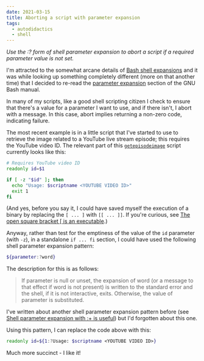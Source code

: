 ```yaml
---
date: 2021-03-15
title: Aborting a script with parameter expansion
tags:
  - autodidactics
  - shell
---
```


_Use the :? form of shell parameter expansion to abort a script if a required parameter value is not set._

I'm attracted to the somewhat arcane details of [Bash shell expansions][shell-expansions] and it was while looking up something completely different (more on that another time) that I decided to re-read the [parameter expansion][parameter-expansion] section of the GNU Bash manual.

In many of my scripts, like a good shell scripting citizen I check to ensure that there's a value for a parameter I want to use, and if there isn't, I abort with a message. In this case, abort implies returning a non-zero code, indicating failure.

The most recent example is in a little script that I've started to use to retrieve the image related to a YouTube live stream episode; this requires the YouTube video ID. The relevant part of this [`getepisodeimage`][getepisodeimage] script currently looks like this:

```bash
# Requires YouTube video ID
readonly id=$1

if [ -z "$id" ]; then
  echo "Usage: $scriptname <YOUTUBE VIDEO ID>"
  exit 1
fi
```

(And yes, before you say it, I could have saved myself the execution of a binary by replacing the `[ ... ]` with `[[ ... ]]`. If you're curious, see [The open square bracket \[ is an executable][open-square-bracket-post].)

Anyway, rather than test for the emptiness of the value of the `id` parameter (with `-z`), in a standalone `if ... fi` section, I could have used the following shell parameter expansion pattern:

```bash
${parameter:?word}
```

The description for this is as follows:

> If parameter is null or unset, the expansion of word (or a message to that effect if word is not present) is written to the standard error and the shell, if it is not interactive, exits. Otherwise, the value of parameter is substituted.

I've written about another shell parameter expansion pattern before (see [Shell parameter expansion with :+ is useful][shell-parameter-post]) but I'd forgotten about this one.

Using this pattern, I can replace the code above with this:

```bash
readonly id=${1:?Usage: $scriptname <YOUTUBE VIDEO ID>}
```

Much more succinct - I like it!


[shell-expansions]: https://www.gnu.org/software/bash/manual/html_node/Shell-Expansions.html
[parameter-expansion]: https://www.gnu.org/software/bash/manual/html_node/Shell-Parameter-Expansion.html
[getepisodeimage]: https://github.com/qmacro/dotfiles/blob/master/scripts/getepisodeimage
[open-square-bracket-post]: https://qmacro.org/autodidactics/2020/08/21/open-square-bracket/
[shell-parameter-post]: https://qmacro.org/autodidactics/2020/09/27/shell-parameter-expansion-with-+/
